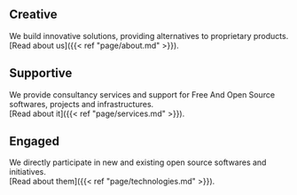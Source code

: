 Creative
--------
We build innovative solutions, providing alternatives to proprietary products.  
[Read about us]({{< ref "page/about.md" >}}).

Supportive
----------
We provide consultancy services and support for Free And Open Source softwares, projects and infrastructures.  
[Read about it]({{< ref "page/services.md" >}}).

Engaged
-------
We directly participate in new and existing open source softwares and initiatives.  
[Read about them]({{< ref "page/technologies.md" >}}).
